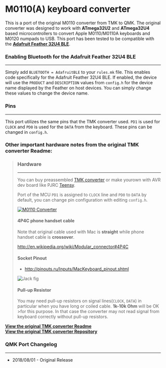M0110(A) keyboard converter
======================================
This is a port of the original M0110 converter from TMK to QMK. The original converter was designed to work with **ATmega32U2** and **ATmega32U4** based microcontrollers to convert Apple M0110/M0110A keyboards and M0120 numpads to USB. This port has been tested to be compatible with the [**Adafruit Feather 32U4 BLE**](https://learn.adafruit.com/adafruit-feather-32u4-bluefruit-le).


### Enabling Bluetooth for the Adafruit Feather 32U4 BLE
----------------------------------------------------
Simply add `BLUETOOTH = AdafruitBLE` to your `rules.mk` file. This enables code specifically for the Adafruit Feather 32U4 BLE. If enabled, the device will use the `PRODUCT` and `DESCRIPTION` values from `config.h` for the device name displayed by the Feather on host devices. You can simply change these values to change the device name.


### Pins
----
This port utilizes the same pins that the TMK converter used. `PD1` is used for `CLOCK` and `PD0` is used for the `DATA` from the keyboard. These pins can be changed in `config.h`.


### Other important hardware notes from the original TMK converter Readme:
>### Hardware
>--------
>You can buy preassembled [TMK converter] or make yourown with AVR dev board like PJRC [Teensy].
>
>Port of the MCU `PD1` is assigned to `CLOCK` line and `PD0` to `DATA` by default, you can change pin configuration with editing `config.h`.
>
>[![M0110 Converter](http://i.imgur.com/yEp2eRim.jpg)](http://i.imgur.com/yEp2eRi.jpg)
>
>#### 4P4C phone handset cable
>Note that original cable used with Mac is **straight** while phone handset cable is **crossover**.
>
><http://en.wikipedia.org/wiki/Modular_connector#4P4C>
>
>[Teensy]: http://www.pjrc.com/teensy/
>[TMK converter]: https://geekhack.org/index.php?topic=72052.0
>
>
>#### Socket Pinout
>- <http://pinouts.ru/Inputs/MacKeyboard_pinout.shtml>
>
>![Jack fig](http://www.kbdbabel.org/conn/kbd_connector_macplus.png)
>
>
>#### Pull-up Resistor
>You may need pull-up resistors on signal lines(`CLOCK`, `DATA`) in particular when you have long or coiled cable. **1k-10k Ohm** will be OK >for this purpose. In that case the converter may not read signal from keyboard correctly without pull-up resistors.
>

[**View the original TMK converter Readme**](https://github.com/tmk/tmk_keyboard/tree/master/converter/m0110_usb)\
[**View the original TMK converter Repository**](https://github.com/tmk/tmk_keyboard/tree/master/converter/m0110_usb)


### QMK Port Changelog
---------
- 2018/08/01 - Original Release

